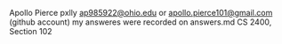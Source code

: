 Apollo Pierce 
pxlly
ap985922@ohio.edu  or apollo.pierce101@gmail.com (github account)
my answeres were recorded on answers.md 
CS 2400, Section 102
